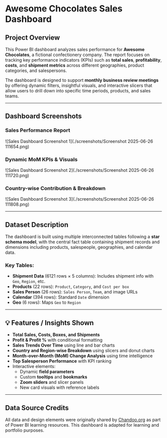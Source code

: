 # Awesome Chocolates Sales Dashboard

## Project Overview

This Power BI dashboard analyzes sales performance for **Awesome Chocolates**, a fictional confectionery company. The report focuses on tracking key performance indicators (KPIs) such as **total sales**, **profitability**, **costs**, and **shipment metrics** across different geographies, product categories, and salespersons.

The dashboard is designed to support **monthly business review meetings** by offering dynamic filters, insightful visuals, and interactive slicers that allow users to drill down into specific time periods, products, and sales teams.

---

## Dashboard Screenshots

### Sales Performance Report

![Sales Dashboard Screenshot 1](./screenshots/Screenshot 2025-06-26 111654.png)

### Dynamic MoM KPIs & Visuals

![Sales Dashboard Screenshot 2](./screenshots/Screenshot 2025-06-26 111720.png)

### Country-wise Contribution & Breakdown

![Sales Dashboard Screenshot 3](./screenshots/Screenshot 2025-06-26 111808.png)

---

## Dataset Description

The dashboard is built using multiple interconnected tables following a **star schema model**, with the central fact table containing shipment records and dimensions including products, salespeople, geographies, and calendar data.

### Key Tables:

- **Shipment Data** (6121 rows × 5 columns): Includes shipment info with `Geo`, `Region`, etc.
- **Products** (22 rows): `Product`, `Category`, and `Cost per box`
- **Sales Person** (26 rows): `Sales Person`, `Team`, and image URLs
- **Calendar** (394 rows): Standard `Date` dimension
- **Geo** (6 rows): Maps `Geo` to `Region`

---

## 💡 Features / Insights Shown

- **Total Sales, Costs, Boxes, and Shipments**
- **Profit & Profit %** with conditional formatting
- **Sales Trends Over Time** using line and bar charts
- **Country and Region-wise Breakdown** using slicers and donut charts
- **Month-over-Month (MoM) Change Analysis** using time intelligence
- **Top Salesperson Performance** with KPI ranking
- Interactive elements:
  - Dynamic **field parameters**
  - Custom **tooltips** and **bookmarks**
  - **Zoom sliders** and slicer panels
  - New card visuals with reference labels

---

## Data Source Credits

All data and design elements were originally shared by [Chandoo.org](https://github.com/chandoo-org/Power-BI/) as part of Power BI learning resources. This dashboard is adapted for learning and portfolio purposes.
